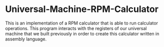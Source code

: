 # Universal-Machine-RPM-Calculator
This is an implementation of a RPM calculator that is able to run calculator operations. This program interacts with the registers of our universal machine that we built previously in order to create this calculator written in assembly language.
